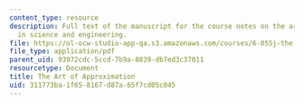 ```yaml
---
content_type: resource
description: Full text of the manuscript for the course notes on the art of approximation
  in science and engineering.
file: https://ol-ocw-studio-app-qa.s3.amazonaws.com/courses/6-055j-the-art-of-approximation-in-science-and-engineering-spring-2008/311773ba1f658167d87a65f7cd05c045_book.pdf
file_type: application/pdf
parent_uid: 93972cdc-5ccd-7b9a-8839-db7ed3c37011
resourcetype: Document
title: The Art of Approximation
uid: 311773ba-1f65-8167-d87a-65f7cd05c045
---
```


